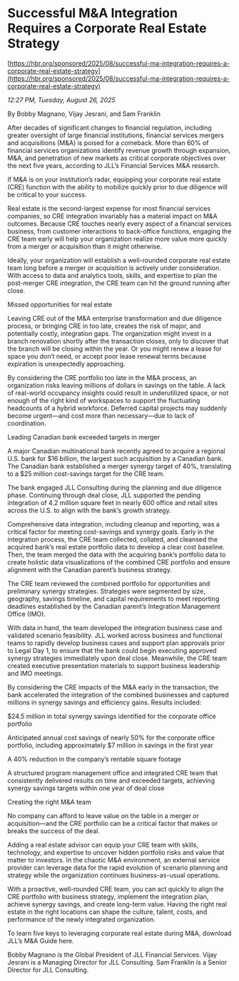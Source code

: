 # Successful M&A Integration Requires a Corporate Real Estate Strategy

[https://hbr.org/sponsored/2025/08/successful-ma-integration-requires-a-corporate-real-estate-strategy](https://hbr.org/sponsored/2025/08/successful-ma-integration-requires-a-corporate-real-estate-strategy)

*12:27 PM, Tuesday, August 26, 2025*

By Bobby Magnano, Vijay Jesrani, and Sam Franklin

After decades of significant changes to financial regulation, including greater oversight of large financial institutions, financial services mergers and acquisitions (M&A) is poised for a comeback. More than 60% of financial services organizations identify revenue growth through expansion, M&A, and penetration of new markets as critical corporate objectives over the next five years, according to JLL’s Financial Services M&A research.

If M&A is on your institution’s radar, equipping your corporate real estate (CRE) function with the ability to mobilize quickly prior to due diligence will be critical to your success.

Real estate is the second-largest expense for most financial services companies, so CRE integration invariably has a material impact on M&A outcomes. Because CRE touches nearly every aspect of a financial services business, from customer interactions to back-office functions, engaging the CRE team early will help your organization realize more value more quickly from a merger or acquisition than it might otherwise.

Ideally, your organization will establish a well-rounded corporate real estate team long before a merger or acquisition is actively under consideration. With access to data and analytics tools, skills, and expertise to plan the post-merger CRE integration, the CRE team can hit the ground running after close.

Missed opportunities for real estate

Leaving CRE out of the M&A enterprise transformation and due diligence process, or bringing CRE in too late, creates the risk of major, and potentially costly, integration gaps. The organization might invest in a branch renovation shortly after the transaction closes, only to discover that the branch will be closing within the year. Or you might renew a lease for space you don’t need, or accept poor lease renewal terms because expiration is unexpectedly approaching.

By considering the CRE portfolio too late in the M&A process, an organization risks leaving millions of dollars in savings on the table. A lack of real-world occupancy insights could result in underutilized space, or not enough of the right kind of workspaces to support the fluctuating headcounts of a hybrid workforce. Deferred capital projects may suddenly become urgent—and cost more than necessary—due to lack of coordination.

Leading Canadian bank exceeded targets in merger

A major Canadian multinational bank recently agreed to acquire a regional U.S. bank for $16 billion, the largest such acquisition by a Canadian bank. The Canadian bank established a merger synergy target of 40%, translating to a $25 million cost-savings target for the CRE team.

The bank engaged JLL Consulting during the planning and due diligence phase. Continuing through deal close, JLL supported the pending integration of 4.2 million square feet in nearly 600 office and retail sites across the U.S. to align with the bank’s growth strategy.

Comprehensive data integration, including cleanup and reporting, was a critical factor for meeting cost-savings and synergy goals. Early in the integration process, the CRE team collected, collated, and cleansed the acquired bank’s real estate portfolio data to develop a clear cost baseline. Then, the team merged the data with the acquiring bank’s portfolio data to create holistic data visualizations of the combined CRE portfolio and ensure alignment with the Canadian parent’s business strategy.

The CRE team reviewed the combined portfolio for opportunities and preliminary synergy strategies. Strategies were segmented by size, geography, savings timeline, and capital requirements to meet reporting deadlines established by the Canadian parent’s Integration Management Office (IMO).

With data in hand, the team developed the integration business case and validated scenario feasibility. JLL worked across business and functional teams to rapidly develop business cases and support plan approvals prior to Legal Day 1, to ensure that the bank could begin executing approved synergy strategies immediately upon deal close. Meanwhile, the CRE team created executive presentation materials to support business leadership and IMO meetings.

By considering the CRE impacts of the M&A early in the transaction, the bank accelerated the integration of the combined businesses and captured millions in synergy savings and efficiency gains. Results included:

$24.5 million in total synergy savings identified for the corporate office portfolio

Anticipated annual cost savings of nearly 50% for the corporate office portfolio, including approximately $7 million in savings in the first year

A 40% reduction in the company’s rentable square footage

A structured program management office and integrated CRE team that consistently delivered results on time and exceeded targets, achieving synergy savings targets within one year of deal close

Creating the right M&A team

No company can afford to leave value on the table in a merger or acquisition—and the CRE portfolio can be a critical factor that makes or breaks the success of the deal.

Adding a real estate advisor can equip your CRE team with skills, technology, and expertise to uncover hidden portfolio risks and value that matter to investors. In the chaotic M&A environment, an external service provider can leverage data for the rapid evolution of scenario planning and strategy while the organization continues business-as-usual operations.

With a proactive, well-rounded CRE team, you can act quickly to align the CRE portfolio with business strategy, implement the integration plan, achieve synergy savings, and create long-term value. Having the right real estate in the right locations can shape the culture, talent, costs, and performance of the newly integrated organization.

To learn five keys to leveraging corporate real estate during M&A, download JLL’s M&A Guide here.

Bobby Magnano is the Global President of JLL Financial Services. Vijay Jesrani is a Managing Director for JLL Consulting. Sam Franklin is a Senior Director for JLL Consulting.


